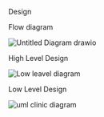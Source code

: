 Design

Flow diagram

![Untitled Diagram drawio](https://user-images.githubusercontent.com/94224532/142773699-f2a35aa8-4f9f-465d-af70-a65df714c4b4.png)



High Level Design

![Low leavel diagram](https://user-images.githubusercontent.com/94224532/142773617-b401725c-e074-4122-a68e-ae66d8933f0a.png)


Low Level Design

![uml clinic diagram](https://user-images.githubusercontent.com/94224532/142773633-c4dff2a3-d000-4fb4-ab4e-259bc07da457.png)



